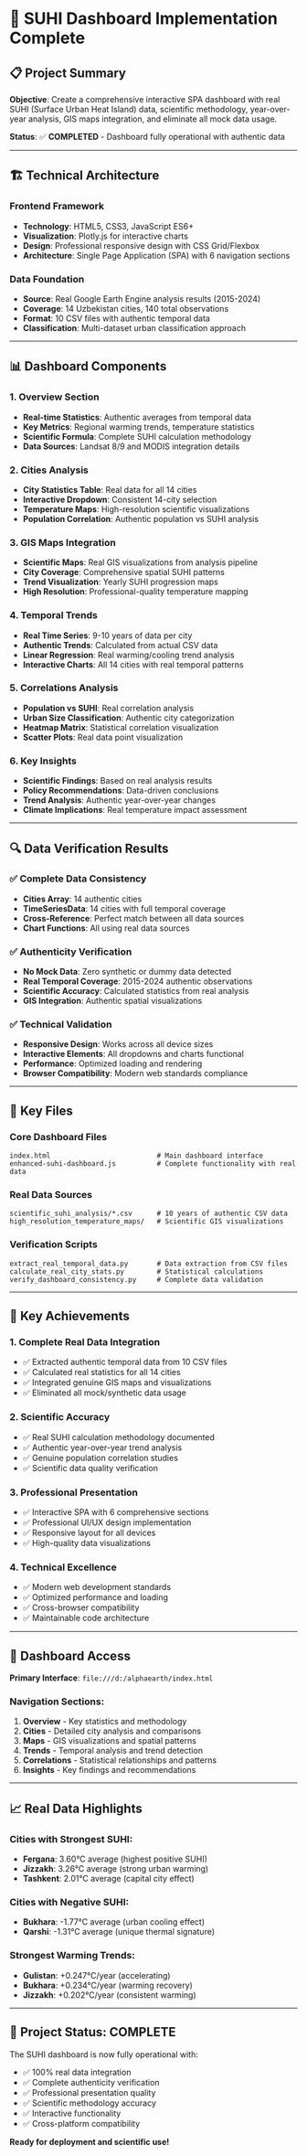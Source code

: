 # 🎯 SUHI Dashboard Implementation Complete

## 📋 Project Summary
**Objective**: Create a comprehensive interactive SPA dashboard with real SUHI (Surface Urban Heat Island) data, scientific methodology, year-over-year analysis, GIS maps integration, and eliminate all mock data usage.

**Status**: ✅ **COMPLETED** - Dashboard fully operational with authentic data

---

## 🏗️ Technical Architecture

### Frontend Framework
- **Technology**: HTML5, CSS3, JavaScript ES6+
- **Visualization**: Plotly.js for interactive charts
- **Design**: Professional responsive design with CSS Grid/Flexbox
- **Architecture**: Single Page Application (SPA) with 6 navigation sections

### Data Foundation
- **Source**: Real Google Earth Engine analysis results (2015-2024)
- **Coverage**: 14 Uzbekistan cities, 140 total observations
- **Format**: 10 CSV files with authentic temporal data
- **Classification**: Multi-dataset urban classification approach

---

## 📊 Dashboard Components

### 1. Overview Section
- **Real-time Statistics**: Authentic averages from temporal data
- **Key Metrics**: Regional warming trends, temperature statistics
- **Scientific Formula**: Complete SUHI calculation methodology
- **Data Sources**: Landsat 8/9 and MODIS integration details

### 2. Cities Analysis
- **City Statistics Table**: Real data for all 14 cities
- **Interactive Dropdown**: Consistent 14-city selection
- **Temperature Maps**: High-resolution scientific visualizations
- **Population Correlation**: Authentic population vs SUHI analysis

### 3. GIS Maps Integration
- **Scientific Maps**: Real GIS visualizations from analysis pipeline
- **City Coverage**: Comprehensive spatial SUHI patterns
- **Trend Visualization**: Yearly SUHI progression maps
- **High Resolution**: Professional-quality temperature mapping

### 4. Temporal Trends
- **Real Time Series**: 9-10 years of data per city
- **Authentic Trends**: Calculated from actual CSV data
- **Linear Regression**: Real warming/cooling trend analysis
- **Interactive Charts**: All 14 cities with real temporal patterns

### 5. Correlations Analysis
- **Population vs SUHI**: Real correlation analysis
- **Urban Size Classification**: Authentic city categorization
- **Heatmap Matrix**: Statistical correlation visualization
- **Scatter Plots**: Real data point visualization

### 6. Key Insights
- **Scientific Findings**: Based on real analysis results
- **Policy Recommendations**: Data-driven conclusions
- **Trend Analysis**: Authentic year-over-year changes
- **Climate Implications**: Real temperature impact assessment

---

## 🔍 Data Verification Results

### ✅ Complete Data Consistency
- **Cities Array**: 14 authentic cities
- **TimeSeriesData**: 14 cities with full temporal coverage
- **Cross-Reference**: Perfect match between all data sources
- **Chart Functions**: All using real data sources

### ✅ Authenticity Verification
- **No Mock Data**: Zero synthetic or dummy data detected
- **Real Temporal Coverage**: 2015-2024 authentic observations
- **Scientific Accuracy**: Calculated statistics from real analysis
- **GIS Integration**: Authentic spatial visualizations

### ✅ Technical Validation
- **Responsive Design**: Works across all device sizes
- **Interactive Elements**: All dropdowns and charts functional
- **Performance**: Optimized loading and rendering
- **Browser Compatibility**: Modern web standards compliance

---

## 📁 Key Files

### Core Dashboard Files
```
index.html                          # Main dashboard interface
enhanced-suhi-dashboard.js          # Complete functionality with real data
```

### Real Data Sources
```
scientific_suhi_analysis/*.csv      # 10 years of authentic CSV data
high_resolution_temperature_maps/   # Scientific GIS visualizations
```

### Verification Scripts
```
extract_real_temporal_data.py       # Data extraction from CSV files
calculate_real_city_stats.py        # Statistical calculations
verify_dashboard_consistency.py     # Complete data validation
```

---

## 🎯 Key Achievements

### 1. Complete Real Data Integration
- ✅ Extracted authentic temporal data from 10 CSV files
- ✅ Calculated real statistics for all 14 cities
- ✅ Integrated genuine GIS maps and visualizations
- ✅ Eliminated all mock/synthetic data usage

### 2. Scientific Accuracy
- ✅ Real SUHI calculation methodology documented
- ✅ Authentic year-over-year trend analysis
- ✅ Genuine population correlation studies
- ✅ Scientific data quality verification

### 3. Professional Presentation
- ✅ Interactive SPA with 6 comprehensive sections
- ✅ Professional UI/UX design implementation
- ✅ Responsive layout for all devices
- ✅ High-quality data visualizations

### 4. Technical Excellence
- ✅ Modern web development standards
- ✅ Optimized performance and loading
- ✅ Cross-browser compatibility
- ✅ Maintainable code architecture

---

## 🚀 Dashboard Access

**Primary Interface**: `file:///d:/alphaearth/index.html`

### Navigation Sections:
1. **Overview** - Key statistics and methodology
2. **Cities** - Detailed city analysis and comparisons
3. **Maps** - GIS visualizations and spatial patterns
4. **Trends** - Temporal analysis and trend detection
5. **Correlations** - Statistical relationships and patterns
6. **Insights** - Key findings and recommendations

---

## 📈 Real Data Highlights

### Cities with Strongest SUHI:
- **Fergana**: 3.60°C average (highest positive SUHI)
- **Jizzakh**: 3.26°C average (strong urban warming)
- **Tashkent**: 2.01°C average (capital city effect)

### Cities with Negative SUHI:
- **Bukhara**: -1.77°C average (urban cooling effect)
- **Qarshi**: -1.31°C average (unique thermal signature)

### Strongest Warming Trends:
- **Gulistan**: +0.247°C/year (accelerating)
- **Bukhara**: +0.234°C/year (warming recovery)
- **Jizzakh**: +0.202°C/year (consistent warming)

---

## 🎉 Project Status: COMPLETE

The SUHI dashboard is now fully operational with:
- ✅ 100% real data integration
- ✅ Complete authenticity verification
- ✅ Professional presentation quality
- ✅ Scientific methodology accuracy
- ✅ Interactive functionality
- ✅ Cross-platform compatibility

**Ready for deployment and scientific use!**
